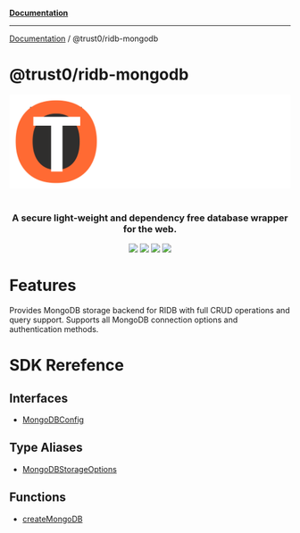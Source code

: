 [**Documentation**](../../README.md)

***

[Documentation](../../README.md) / @trust0/ridb-mongodb

# @trust0/ridb-mongodb

<p align="center">
     <img src="../../_media/ridb-dark.svg" alt="JavaScript Database" />
 <br />
 <br />
 <h3 align="center">A secure light-weight and dependency free database wrapper for the web.</h3>
</p>
<p align="center">
  <a href="https://github.com/trust0-project/RIDB/releases"><img src="https://img.shields.io/github/v/release/trust0-project/ridb?color=%23ff00a0&include_prereleases&label=version&sort=semver&style=flat-square"></a>
  <a href="#"><img src="https://img.shields.io/npm/types/rxdb?style=flat-square"></a>
  <a href="https://raw.githubusercontent.com/trust0-project/RIDB/refs/heads/main/LICENSE"><img src="https://img.shields.io/github/license/trust0-project/ridb?style=flat-square"></a>
  <a href="https://www.npmjs.com/package/@trust0/ridb"><img src="https://img.shields.io/npm/dm/@trust0/ridb?color=c63a3b&style=flat-square"></a>
</p>

# Features
Provides MongoDB storage backend for RIDB with full CRUD operations and query support.
Supports all MongoDB connection options and authentication methods.

# SDK Rerefence

## Interfaces

- [MongoDBConfig](interfaces/MongoDBConfig.md)

## Type Aliases

- [MongoDBStorageOptions](type-aliases/MongoDBStorageOptions.md)

## Functions

- [createMongoDB](functions/createMongoDB.md)
